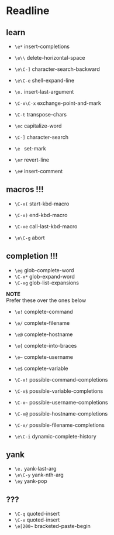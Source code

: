 # Readline

## learn 

- `\e*` insert-completions
- `\e\\` delete-horizontal-space
- `\e\C-]` character-search-backward
- `\e\C-e` shell-expand-line
- `\e.` insert-last-argument
- `\C-x\C-x` exchange-point-and-mark
- `\C-t` transpose-chars
- `\ec` capitalize-word
- `\C-]` character-search
- `\e ` set-mark
- `\er` revert-line

- `\e#` insert-comment

## macros !!!

- `\C-x(` start-kbd-macro
- `\C-x)` end-kbd-macro
- `\C-xe` call-last-kbd-macro

- `\e\C-g` abort

## completion !!!

- `\eg` glob-complete-word
- `\C-x*` glob-expand-word
- `\C-xg` glob-list-expansions

**NOTE**<br>
Prefer these over the ones below<br> 

- `\e!` complete-command
- `\e/` complete-filename
- `\e@` complete-hostname
- `\e{` complete-into-braces
- `\e~` complete-username
- `\e$` complete-variable

- `\C-x!` possible-command-completions
- `\C-x$` possible-variable-completions
- `\C-x~` possible-username-completions
- `\C-x@` possible-hostname-completions
- `\C-x/` possible-filename-completions

- `\e\C-i` dynamic-complete-history

## yank

- `\e.` yank-last-arg
- `\e\C-y` yank-nth-arg
- `\ey` yank-pop

## ???

- `\C-q` quoted-insert
- `\C-v` quoted-insert
- `\e[200~` bracketed-paste-begin

<!-- vim foldmethod=marker foldmarker={,} nospell
